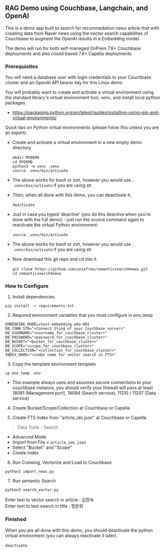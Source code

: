 ## RAG Demo using Couchbase, Langchain, and OpenAI

This is a demo app built to search for recommedation news article that with crawling data from Naver news using the vector search capabilities of Couchbase to augment the OpenAI results in a Embedding model.

The demo will run for both self-managed OnPrem 7.6+ Couchbase deployments and also clould based 7.6+ Capella deployments

### Prerequisites 

You will need a database user with login credentials to your Couchbase cluster and an OpenAI API bearer key for this Linux demo

You will probably want to create and activate a virtual environment using the standard library's virtual environment tool, *venv*, and install local python packages.

- https://packaging.python.org/en/latest/guides/installing-using-pip-and-virtual-environments/

Quick tips on Python virtual environments (please folow this unless you are an expert). 

- Create and activate a virtual environment in a new empty demo directory<br><br>
`mkdir MYDEMO`<br>
`cd MYDEMO`<br>
`python3 -m venv .venv`<br>
`source .venv/bin/activate`

- The above works for *bash* or *zsh*, however you would use `. .venv/bin/activate` if you are using *sh*

- Then, when all done with this demo, you can deactivate it.<br><br>
`deactivate`

- Just in case you typed 'deactive' (you do this deactive when you're done with the full demo) - just run the source command again to reactivate the virtual Python environment:<br><br>
`source .venv/bin/activate`

- The above works for *bash* or *zsh*, however you would use `. .venv/bin/activate` if you are using *sh*

- Now download this git repo and cd into it.<br><br>
`git clone https://github.com/unixfree/semanticsearch4news.git`<br>
`cd semanticsearch4news`

### How to Configure

1. Install dependencies

  `pip install -r requirements.txt`

2. Required environment variables that you must configure in env_temp
  ```
  EMBEDDING_MODEL=text-embedding-ada-002
  DB_CONN_STR="<Connect Sting of your Couchbase server>"
  DB_USERNAME="<username_for_couchbase_cluster>"
  DB_PASSWORD="<password_for_couchbase_cluster>"
  DB_BUCKET="<bucket_for_couchbase_cluster>"
  DB_SCOPE="<scope_for_couchbase_cluster>"
  DB_COLLECTION="<collection_for_couchbase_cluster>"
  INDEX_NAME="<index name for vector search in FTS>"
  ```

3. Copy the template environment template

  `cp env_temp .env`

- This example always uses and assumes secure connections to your couchbase instance, you should verify your firewall will pass at least 18091 (Management port), 18094 (Search service), 11210 / 11207 (Data service)

4. Create Bucket/Scope/Collection at Couchbase or Capella 

5. Create FTS Index from "article_idx.json" at Couchbase or Capella 
 > Data Tools - Search
  - Advanced Mode
  - Import from File < `article_idx.json` 
  - Select "Bucket" and "Scope"
  - Create Index

6. Run Cralwing, Vectorize and Load to Couchbase 

  `python3 import_news.py`

7. Run semantic Search

  `python3 search_vector.py` <br>
  
   Enter text to vector search in article : 김정숙  <br>
   Enter text to test search in title : 청문회

### Finished

When you are all done with this demo, you should deactivate the python virtual environment (you can always reactivate it later).<br><br>
`deactivate`

